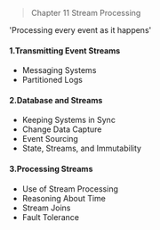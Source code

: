 > Chapter 11 Stream Processing

'Processing every event as it happens'

#### 1.Transmitting Event Streams
* Messaging Systems
* Partitioned Logs

#### 2.Database and Streams
* Keeping Systems in Sync
* Change Data Capture
* Event Sourcing
* State, Streams, and Immutability

#### 3.Processing Streams
* Use of Stream Processing
* Reasoning About Time
* Stream Joins
* Fault Tolerance
